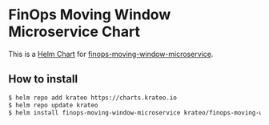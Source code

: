 # FinOps Moving Window Microservice Chart

This is a [Helm Chart](https://helm.sh/docs/topics/charts/) for [finops-moving-window-microservice](https://github.com/krateoplatformops/finops-moving-window-microservice).

## How to install

```sh
$ helm repo add krateo https://charts.krateo.io
$ helm repo update krateo
$ helm install finops-moving-window-microservice krateo/finops-moving-window-microservice
```
